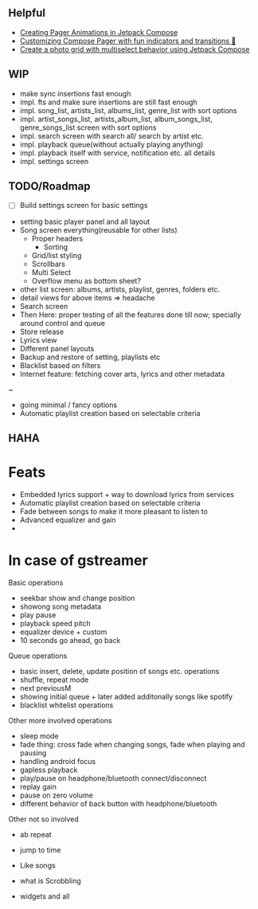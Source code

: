 ## Helpful

- [Creating Pager Animations in Jetpack Compose](https://www.sinasamaki.com/pager-animations/)
- [Customizing Compose Pager with fun indicators and transitions 🚥](https://medium.com/androiddevelopers/customizing-compose-pager-with-fun-indicators-and-transitions-12b3b69af2cc)
- [Create a photo grid with multiselect behavior using Jetpack Compose](https://medium.com/androiddevelopers/create-a-photo-grid-with-multiselect-behavior-using-jetpack-compose-9a8d588a9b63)

## WIP
- make sync insertions fast enough
- impl. fts and make sure insertions are still fast enough
- impl. song_list, artists_list, albums_list, genre_list with sort options
- impl. artist_songs_list, artists_album_list, album_songs_list, genre_songs_list screen with sort options
- impl. search screen with search all/ search by artist etc.
- impl. playback queue(without actually playing anything)
- impl. playback itself with service, notification etc. all details
- impl. settings screen

## TODO/Roadmap

- [ ] Build settings screen for basic settings
- setting basic player panel and all layout
- Song screen everything(reusable for other lists)
  - Proper headers
    - Sorting
  - Grid/list styling
  - Scrollbars
  - Multi Select
  - Overflow menu as bottom sheet?
- other list screen: albums, artists, playlist, genres, folders etc.
- detail views for above items => headache
- Search screen
- Then Here: proper testing of all the features done till now; specially around control and queue
- Store release
- Lyrics view
- Different panel layouts
- Backup and restore of setting, playlists etc
- Blacklist based on filters
- Internet feature: fetching cover arts, lyrics and other metadata



~
- going minimal / fancy options
- Automatic playlist creation based on selectable criteria


## HAHA
# Feats
- Embedded lyrics support + way to download lyrics from services
- Automatic playlist creation based on selectable criteria
- Fade between songs to make it more pleasant to listen to
- Advanced equalizer and gain
-


# In case of gstreamer
Basic operations
- seekbar show and change position
- showong song metadata
- play pause
- playback speed pitch
- equalizer device + custom
- 10 seconds go ahead, go back

Queue operations
- basic insert, delete, update position of songs etc. operations
- shuffle, repeat mode
- next previousM
- showing initial queue + later added additonally songs like spotify
- blacklist whitelist operations

Other more involved operations
- sleep mode
- fade thing: cross fade when changing songs, fade when playing and pausing
- handling android focus
- gapless playback
- play/pause on headphone/bluetooth connect/disconnect
- replay gain
- pause on zero volume
- different behavior of back button with headphone/bluetooth

Other not so involved
- ab repeat
- jump to time


- Like songs
- what is Scrobbling
- widgets and all
